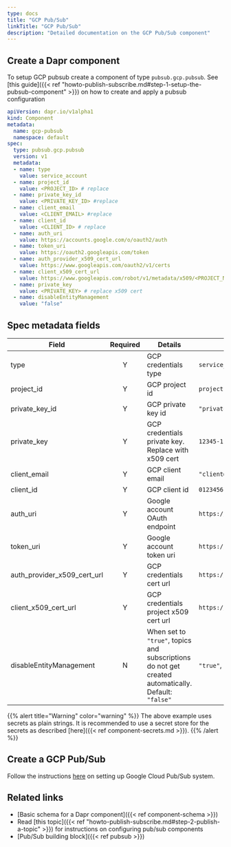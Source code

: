 ```yaml
---
type: docs
title: "GCP Pub/Sub"
linkTitle: "GCP Pub/Sub"
description: "Detailed documentation on the GCP Pub/Sub component"
---
```


## Create a Dapr component

To setup GCP pubsub create a component of type `pubsub.gcp.pubsub`. See [this guide]({{< ref "howto-publish-subscribe.md#step-1-setup-the-pubsub-component" >}}) on how to create and apply a pubsub configuration

```yaml
apiVersion: dapr.io/v1alpha1
kind: Component
metadata:
  name: gcp-pubsub
  namespace: default
spec:
  type: pubsub.gcp.pubsub
  version: v1
  metadata:
  - name: type
    value: service_account
  - name: project_id
    value: <PROJECT_ID> # replace
  - name: private_key_id
    value: <PRIVATE_KEY_ID> #replace
  - name: client_email
    value: <CLIENT_EMAIL> #replace
  - name: client_id
    value: <CLIENT_ID> # replace
  - name: auth_uri
    value: https://accounts.google.com/o/oauth2/auth
  - name: token_uri
    value: https://oauth2.googleapis.com/token
  - name: auth_provider_x509_cert_url
    value: https://www.googleapis.com/oauth2/v1/certs
  - name: client_x509_cert_url
    value: https://www.googleapis.com/robot/v1/metadata/x509/<PROJECT_NAME>.iam.gserviceaccount.com #replace PROJECT_NAME
  - name: private_key
    value: <PRIVATE_KEY> # replace x509 cert  
  - name: disableEntityManagement
    value: "false"
```

## Spec metadata fields

| Field              | Required | Details | Example |
|--------------------|:--------:|---------|---------|
| type           | Y | GCP credentials type  | `service_account`
| project_id     | Y | GCP project id| `projectId`
| private_key_id | Y | GCP private key id | `"privateKeyId"`
| private_key    | Y | GCP credentials private key. Replace with x509 cert | `12345-12345`
| client_email   | Y | GCP client email  | `"client@email.com"`
| client_id      | Y |  GCP client id | `0123456789-0123456789`
| auth_uri       | Y | Google account OAuth endpoint | `https://accounts.google.com/o/oauth2/auth`
| token_uri      | Y | Google account token uri | `https://oauth2.googleapis.com/token`
| auth_provider_x509_cert_url | Y | GCP credentials cert url | `https://www.googleapis.com/oauth2/v1/certs`
| client_x509_cert_url | Y | GCP credentials project x509 cert url | `https://www.googleapis.com/robot/v1/metadata/x509/<PROJECT_NAME>.iam.gserviceaccount.com`
| disableEntityManagement | N | When set to `"true"`, topics and subscriptions do not get created automatically. Default: `"false"` | `"true"`, `"false"`

{{% alert title="Warning" color="warning" %}}
The above example uses secrets as plain strings. It is recommended to use a secret store for the secrets as described [here]({{< ref component-secrets.md >}}).
{{% /alert %}}

## Create a GCP Pub/Sub

Follow the instructions [here](https://cloud.google.com/pubsub/docs/quickstart-console) on setting up Google Cloud Pub/Sub system.

## Related links
- [Basic schema for a Dapr component]({{< ref component-schema >}})
- Read [this topic]({{< ref "howto-publish-subscribe.md#step-2-publish-a-topic" >}}) for instructions on configuring pub/sub components
- [Pub/Sub building block]({{< ref pubsub >}})